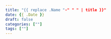 ```yaml
---
title: "{{ replace .Name "-" " " | title }}"
date: {{ .Date }}
draft: false
categories: [""]
tags: [""]
---
```


<!--
    ** カテゴリー **
    - tech
        - techのみ
    - work
        - workのみ
    - diary
        - diary、poem、yodan含む

    * コラムレベルの場合は300〜600文字に抑える
    * 長文でも1段落300〜600文字で、それぞれ見出しを付けるとよい
    * images: ["/note/image/ogp.png"] 追加で本文前に画像を配置できる（OGPもこっち優先になる）
-->